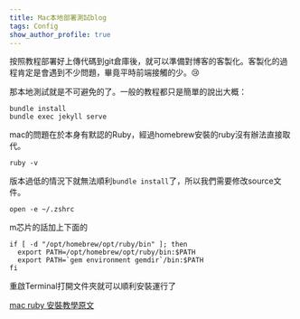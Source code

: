 ```yaml
---
title: Mac本地部署測試blog
tags: Config
show_author_profile: true
---
```


按照教程部署好上傳代碼到git倉庫後，就可以準備對博客的客製化。客製化的過程肯定是會遇到不少問題，畢竟平時前端接觸的少。:cry:  

那本地測試就是不可避免的了。一般的教程都只是簡單的說出大概：
```
bundle install
bundle exec jekyll serve
```

mac的問題在於本身有默認的Ruby，經過homebrew安裝的ruby沒有辦法直接取代。
```
ruby -v
```
版本過低的情況下就無法順利`bundle install`了，所以我們需要修改source文件。

```
open -e ~/.zshrc
```

m芯片的話加上下面的

```
if [ -d "/opt/homebrew/opt/ruby/bin" ]; then
  export PATH=/opt/homebrew/opt/ruby/bin:$PATH
  export PATH=`gem environment gemdir`/bin:$PATH
fi
```

重啟Terminal打開文件夾就可以順利安裝運行了

[mac ruby 安裝教學原文](https://mac.install.guide/ruby/13.html)


